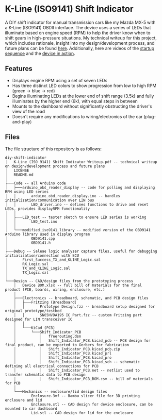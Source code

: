 # K-Line (ISO9141) Shift Indicator
A DIY shift indicator for manual transmission cars like my Mazda MX-5 with a K-Line (ISO9141) OBDII interface. The device uses a series of LEDs that illuminate based on engine speed (RPM) to help the driver know when to shift gears in high-pressure situations. My technical writeup for this project, which includes rationale, insight into my design/development process, and future plans can be found [here](https://drive.google.com/file/d/1h4sEP5iF2pkmRt12-wAFUMqSv9QvsOz3/view). Additionally, here are videos of the [startup sequence](https://drive.google.com/file/d/1yGfBQFOaLi5DHMowFaSR_DUKHt-pPL1-/view?usp=sharing) and the [device in action](https://drive.google.com/file/d/1uUzjxnDBYHzpRwuf0LmYo11RxKfqu849/view?usp=sharing).  

## Features
- Displays engine RPM using a set of seven LEDs
- Has three distinct LED colors to show progression from low to high RPM (green -> blue -> red)
- Begins illuminating LEDs at the lower end of shift range (3.5k) and fully illuminates by the higher end (6k), with equal steps in between
- Mounts to the dashboard without significantly obstructing the driver's view of the road
- Doesn't require any modifications to wiring/electronics of the car (plug-and-play)

## Files
The file structure of this repository is as follows: 

```
diy-shift-indicator
│   K-Line (ISO 9141) Shift Indicator Writeup.pdf -- technical writeup on design/development process and future plans
│   LICENSE
│   README.md
│
├───Code -- all Arduino code
│   ├───arduino_obd_reader_display -- code for polling and displaying RPM using LED series
│   │       arduino_obd_reader_display.ino -- handles initialization/communication over LIN bus
│   │       LED_driver.ino -- defines functions to drive and reset LEDs, provides displayRPM functionality
│   │
│   ├───LED_test -- tester sketch to ensure LED series is working
│   │       LED_test.ino
│   │
│   └───modified_iso9141_library -- modified version of the OBD9141 Arduino library used in display program
│           OBD9141.cpp
│           OBD9141.h
│
├───Debug -- Saleae logic analyzer capture files, useful for debugging initialization/connection with ECU
│       First_Success_TX_and_KLINE_Logic.sal
│       RX_Logic.sal
│       TX_and_KLINE_Logic.sal
│       TX_Logic.sal
│
└───Design -- CAD/design files from the prototyping process
    │   Device BOM.xlsx -- full bill of materials for the final product (PCB, boards, wiring, enclosure, etc.)
    │
    ├───Electronics -- breadboard, schematic, and PCB design files
    │   ├───Fritzing (Breadboard)
    │   │       Prototype Design.fzz -- breadboard setup designed for original prototype/testbed
    │   │       SN65HVDA195 IC Part.fzz -- custom Fritzing part designed for LIN transceiver IC
    │   │
    │   └───KiCad (PCB)
    │       └───Shift_Indicator_PCB
    │           │   freerouting.dsn
    │           │   Shift_Indicator_PCB.kicad_pcb -- PCB design for final product, can be exported to Gerbers for fabrication
    │           │   Shift_Indicator_PCB.kicad_pcb.zip
    │           │   Shift_Indicator_PCB.kicad_prl
    │           │   Shift_Indicator_PCB.kicad_pro
    │           │   Shift_Indicator_PCB.kicad_sch -- schematic defining all electrical connections for PCB
    │           │   Shift_Indicator_PCB.net -- netlist used to transfer schematic data to PCB design
    │           │   Shift_Indicator_PCB_BOM.csv -- bill of materials for PCB
    │
    └───Mechanics -- enclosure/lid design files
            Enclosure.3mf -- Bambu slicer file for 3D printing enclosure and lid
            Enclosure.stl -- CAD design for device enclosure, can be mounted to car dashboard 
            Lid.stl -- CAD design for lid for the enclosure
```
